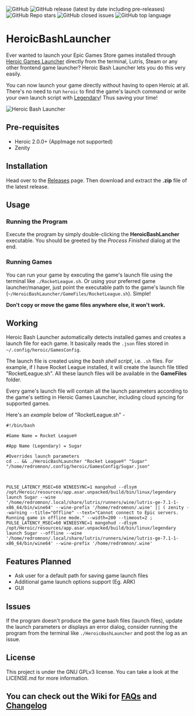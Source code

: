 <img alt="GitHub" src="https://img.shields.io/github/license/redromnon/HeroicBashLauncher?style=for-the-badge">   <img alt="GitHub release (latest by date including pre-releases)" src="https://img.shields.io/github/v/release/redromnon/HeroicBashLauncher?color=blue&include_prereleases&style=for-the-badge">    <img alt="GitHub Repo stars" src="https://img.shields.io/github/stars/redromnon/HeroicBashLauncher?color=yellow&style=for-the-badge">  <img alt="GitHub closed issues" src="https://img.shields.io/github/issues-closed/redromnon/HeroicBashLauncher?color=blueviolet&style=for-the-badge">  <img alt="GitHub top language" src="https://img.shields.io/github/languages/top/redromnon/HeroicBashLauncher?color=green&style=for-the-badge">

# HeroicBashLauncher

Ever wanted to launch your Epic Games Store games installed through [Heroic Games Launcher](https://github.com/Heroic-Games-Launcher/HeroicGamesLauncher) directly from the terminal, Lutris, Steam or any other frontend game launcher? 
Heroic Bash Launcher lets you do this very easily. 

You can now launch your game directly without having to open Heroic at all. There's no need to run `heroic` to find the game's launch command or write your own launch script with [Legendary](https://github.com/derrod/legendary)! Thus saving your time!


![Heroic Bash Launcher](https://user-images.githubusercontent.com/74495920/142615495-a4e5e811-7ee3-41b8-ae80-d6d008820f2a.png)


## Pre-requisites
- Heroic 2.0.0+ (AppImage not supported)
- Zenity


## Installation
Head over to the [Releases](https://github.com/redromnon/HeroicBashLauncher/releases) page. Then download and extract the **.zip** file of the latest release.

## Usage

### Running the Program
Execute the program by simply double-clicking the **HeroicBashLancher** executable. You should be greeted by the _Process Finished_ dialog at the end.


### Running Games
You can run your game by executing the game's launch file using the terminal like ```./RocketLeague.sh```. Or using your preferred game launcher/manager, just point the executable path to the game's launch file (`~/HeroicBashLauncher/GameFiles/RocketLeague.sh`). Simple!

**Don't copy or move the game files anywhere else, it won't work.**


## Working

Heroic Bash Launcher automatically detects installed games and creates a launch file for each game. It basically reads the `.json` files stored in `~/.config/heroic/GamesConfig`. 

The launch file is created using the *bash shell script*, i.e. `.sh` files. For example, if I have Rocket League installed, it will create the launch file titled "RocketLeague.sh". All these launch files will be available in the **GameFiles** folder. 

Every game's launch file will contain all the launch parameters according to the game's setting in Heroic Games Launcher, including cloud syncing for supported games. 

Here's an *example* below of "RocketLeague.sh" -

```
#!/bin/bash 

#Game Name = Rocket League®

#App Name (Legendary) = Sugar

#Overrides launch parameters
cd .. && ./HeroicBashLauncher "Rocket League®" "Sugar" "/home/redromnon/.config/heroic/GamesConfig/Sugar.json" 



PULSE_LATENCY_MSEC=60 WINEESYNC=1 mangohud --dlsym /opt/Heroic/resources/app.asar.unpacked/build/bin/linux/legendary launch Sugar --wine '/home/redromnon/.local/share/lutris/runners/wine/lutris-ge-7.1-1-x86_64/bin/wine64' --wine-prefix '/home/redromnon/.wine' || ( zenity --warning --title="Offline" --text="Cannot connect to Epic servers. Running game in offline mode." --width=200 --timeout=2 ; PULSE_LATENCY_MSEC=60 WINEESYNC=1 mangohud --dlsym /opt/Heroic/resources/app.asar.unpacked/build/bin/linux/legendary launch Sugar --offline --wine '/home/redromnon/.local/share/lutris/runners/wine/lutris-ge-7.1-1-x86_64/bin/wine64' --wine-prefix '/home/redromnon/.wine' 
```


## Features Planned

- Ask user for a default path for saving game launch files
- Additional game launch options support (Eg. ARK)
- GUI


## Issues
If the program doesn't produce the game bash files (launch files), update the launch parameters or displays an error dialog, consider running the program from the terminal like `./HeroicBashLauncher` and post the log as an issue.


## License
This project is under the GNU GPLv3 license. You can take a look at the LICENSE.md for more information.


## You can check out the Wiki for [FAQs](https://github.com/redromnon/HeroicBashLauncher/wiki/FAQ) and [Changelog](https://github.com/redromnon/HeroicBashLauncher/wiki/Changelog)
